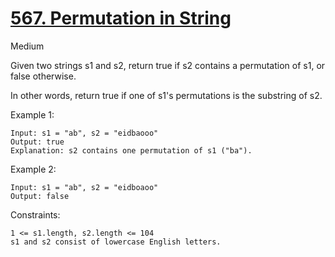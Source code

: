 # [567. Permutation in String](https://leetcode.com/problems/permutation-in-string/)

Medium

Given two strings s1 and s2, return true if s2 contains a permutation of s1, or false otherwise.

In other words, return true if one of s1's permutations is the substring of s2.

 

Example 1:

```
Input: s1 = "ab", s2 = "eidbaooo"
Output: true
Explanation: s2 contains one permutation of s1 ("ba").
```

Example 2:

```
Input: s1 = "ab", s2 = "eidboaoo"
Output: false
```
 

Constraints:

```
1 <= s1.length, s2.length <= 104
s1 and s2 consist of lowercase English letters.
```
